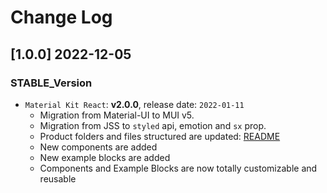 # Change Log

## [1.0.0] 2022-12-05
### STABLE_Version

- `Material Kit React`: **v2.0.0**, release date: `2022-01-11` 
  - Migration from Material-UI to MUI v5.
  - Migration from JSS to `styled` api, emotion and `sx` prop.
  - Product folders and files structured are updated: [README](https://github.com/creativetimofficial/material-kit-react/blob/main/README.md)
  - New components are added
  - New example blocks are added
  - Components and Example Blocks are now totally customizable and reusable

